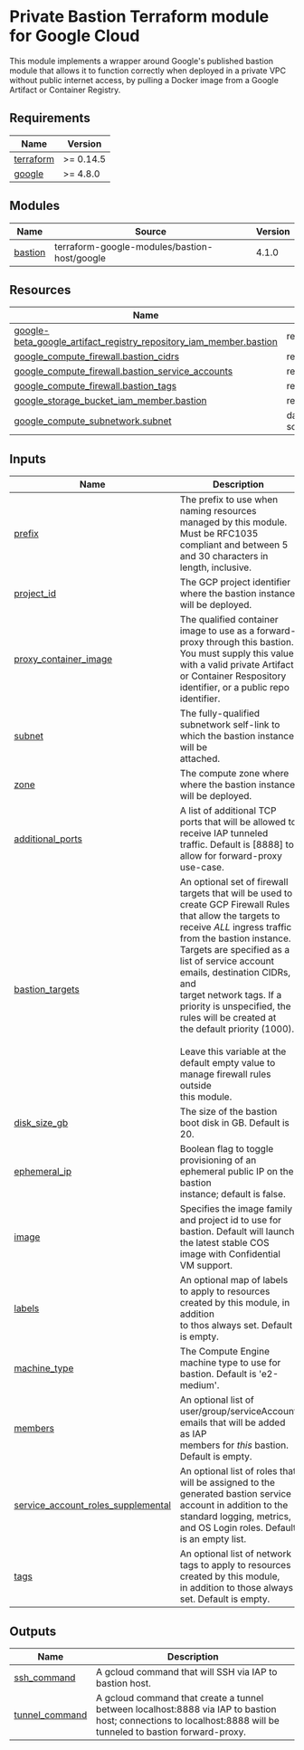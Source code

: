# Private Bastion Terraform module for Google Cloud

This module implements a wrapper around Google's published bastion module that
allows it to function correctly when deployed in a private VPC without public
internet access, by pulling a Docker image from a Google Artifact or Container
Registry.

<!-- markdownlint-disable no-inline-html no-bare-urls -->
<!-- BEGINNING OF PRE-COMMIT-TERRAFORM DOCS HOOK -->
## Requirements

| Name | Version |
|------|---------|
| <a name="requirement_terraform"></a> [terraform](#requirement\_terraform) | >= 0.14.5 |
| <a name="requirement_google"></a> [google](#requirement\_google) | >= 4.8.0 |

## Modules

| Name | Source | Version |
|------|--------|---------|
| <a name="module_bastion"></a> [bastion](#module\_bastion) | terraform-google-modules/bastion-host/google | 4.1.0 |

## Resources

| Name | Type |
|------|------|
| [google-beta_google_artifact_registry_repository_iam_member.bastion](https://registry.terraform.io/providers/hashicorp/google-beta/latest/docs/resources/google_artifact_registry_repository_iam_member) | resource |
| [google_compute_firewall.bastion_cidrs](https://registry.terraform.io/providers/hashicorp/google/latest/docs/resources/compute_firewall) | resource |
| [google_compute_firewall.bastion_service_accounts](https://registry.terraform.io/providers/hashicorp/google/latest/docs/resources/compute_firewall) | resource |
| [google_compute_firewall.bastion_tags](https://registry.terraform.io/providers/hashicorp/google/latest/docs/resources/compute_firewall) | resource |
| [google_storage_bucket_iam_member.bastion](https://registry.terraform.io/providers/hashicorp/google/latest/docs/resources/storage_bucket_iam_member) | resource |
| [google_compute_subnetwork.subnet](https://registry.terraform.io/providers/hashicorp/google/latest/docs/data-sources/compute_subnetwork) | data source |

## Inputs

| Name | Description | Type | Default | Required |
|------|-------------|------|---------|:--------:|
| <a name="input_prefix"></a> [prefix](#input\_prefix) | The prefix to use when naming resources managed by this module. Must be RFC1035<br>compliant and between 5 and 30 characters in length, inclusive. | `string` | n/a | yes |
| <a name="input_project_id"></a> [project\_id](#input\_project\_id) | The GCP project identifier where the bastion instance will be deployed. | `string` | n/a | yes |
| <a name="input_proxy_container_image"></a> [proxy\_container\_image](#input\_proxy\_container\_image) | The qualified container image to use as a forward-proxy through this bastion.<br>You must supply this value with a valid private Artifact or Container Respository<br>identifier, or a public repo identifier. | `string` | n/a | yes |
| <a name="input_subnet"></a> [subnet](#input\_subnet) | The fully-qualified subnetwork self-link to which the bastion instance will be<br>attached. | `string` | n/a | yes |
| <a name="input_zone"></a> [zone](#input\_zone) | The compute zone where where the bastion instance will be deployed. | `string` | n/a | yes |
| <a name="input_additional_ports"></a> [additional\_ports](#input\_additional\_ports) | A list of additional TCP ports that will be allowed to receive IAP tunneled<br>traffic. Default is [8888] to allow for forward-proxy use-case. | `list(number)` | <pre>[<br>  8888<br>]</pre> | no |
| <a name="input_bastion_targets"></a> [bastion\_targets](#input\_bastion\_targets) | An optional set of firewall targets that will be used to create GCP Firewall Rules<br>that allow the targets to receive *ALL* ingress traffic from the bastion instance.<br>Targets are specified as a list of service account emails, destination CIDRs, and<br>target network tags. If a priority is unspecified, the rules will be created at<br>the default priority (1000).<br><br>Leave this variable at the default empty value to manage firewall rules outside<br>this module. | <pre>object({<br>    service_accounts = list(string)<br>    cidrs            = list(string)<br>    tags             = list(string)<br>    priority         = number<br>  })</pre> | <pre>{<br>  "cidrs": null,<br>  "priority": null,<br>  "service_accounts": null,<br>  "tags": null<br>}</pre> | no |
| <a name="input_disk_size_gb"></a> [disk\_size\_gb](#input\_disk\_size\_gb) | The size of the bastion boot disk in GB. Default is 20. | `number` | `20` | no |
| <a name="input_ephemeral_ip"></a> [ephemeral\_ip](#input\_ephemeral\_ip) | Boolean flag to toggle provisioning of an ephemeral public IP on the bastion<br>instance; default is false. | `bool` | `false` | no |
| <a name="input_image"></a> [image](#input\_image) | Specifies the image family and project id to use for bastion. Default will launch<br>the latest stable COS image with Confidential VM support. | <pre>object({<br>    family     = string<br>    project_id = string<br>  })</pre> | <pre>{<br>  "family": "cos-stable",<br>  "project_id": "confidential-vm-images"<br>}</pre> | no |
| <a name="input_labels"></a> [labels](#input\_labels) | An optional map of labels to apply to resources created by this module, in addition<br>to thos always set. Default is empty. | `map(string)` | `{}` | no |
| <a name="input_machine_type"></a> [machine\_type](#input\_machine\_type) | The Compute Engine machine type to use for bastion. Default is 'e2-medium'. | `string` | `"e2-medium"` | no |
| <a name="input_members"></a> [members](#input\_members) | An optional list of user/group/serviceAccount emails that will be added as IAP<br>members for *this* bastion. Default is empty. | `list(string)` | `[]` | no |
| <a name="input_service_account_roles_supplemental"></a> [service\_account\_roles\_supplemental](#input\_service\_account\_roles\_supplemental) | An optional list of roles that will be assigned to the generated bastion service<br>account in addition to the standard logging, metrics, and OS Login roles. Default<br>is an empty list. | `list(string)` | `[]` | no |
| <a name="input_tags"></a> [tags](#input\_tags) | An optional list of network tags to apply to resources created by this module,<br>in addition to those always set. Default is empty. | `list(string)` | `[]` | no |

## Outputs

| Name | Description |
|------|-------------|
| <a name="output_ssh_command"></a> [ssh\_command](#output\_ssh\_command) | A gcloud command that will SSH via IAP to bastion host. |
| <a name="output_tunnel_command"></a> [tunnel\_command](#output\_tunnel\_command) | A gcloud command that create a tunnel between localhost:8888 via IAP to bastion<br>host; connections to localhost:8888 will be tunneled to bastion forward-proxy. |
<!-- END OF PRE-COMMIT-TERRAFORM DOCS HOOK -->
<!-- markdownlint-enable no-inline-html no-bare-urls -->
